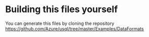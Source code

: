 # Building this files yourself
You can generate this files by cloning the repository https://github.com/Azure/usql/tree/master/Examples/DataFormats
